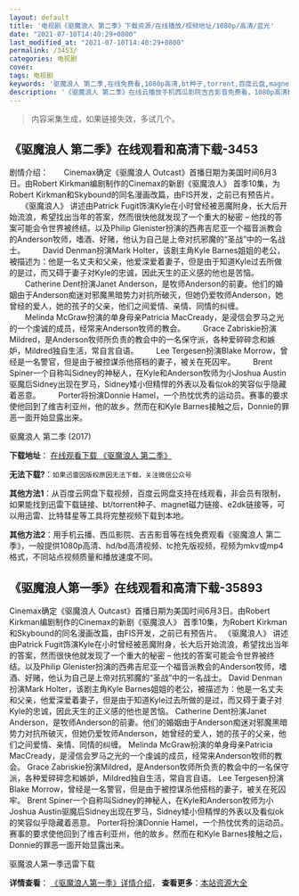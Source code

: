 ```yaml
---
layout: default
title: '电视剧《驱魔浪人 第二季》下载资源/在线播放/视频地址/1080p/高清/蓝光'
date: "2021-07-10T14:40:29+0800"
last_modified_at: "2021-07-10T14:40:29+0800"
permalink: /3453/
categories: 电视剧
cover:
tags: 电视剧
keywords: '驱魔浪人 第二季,在线免费看,1080p高清,bt种子,torrent,百度云盘,magnet,磁力链,迅雷下载资源'
description: '《驱魔浪人 第二季》在线云播放手机西瓜影院吉吉影音免费看，1080p高清bd/hd未删减完整版和tc抢先枪版，mkv/mp4格式，附带bt/torrent种子、magnet/磁力链、百度云盘、网盘资源迅雷下载链接'
---
```


>内容采集生成，如果链接失效，多试几个。


## 《驱魔浪人 第二季》在线观看和高清下载-3453

剧情介绍：　　Cinemax确定《驱魔浪人 Outcast》首播日期为美国时间6月3日。由Robert Kirkman编剧制作的Cinemax的新剧《驱魔浪人》 首季10集，为Robert Kirkman和Skybound的同名漫画改篇，由FIS开发，之前已有预告片。 　　《驱魔浪人》 讲述由Patrick Fugit饰演Kyle在小时曾经被恶魔附身，长大后开始流浪，希望找出当年的答案，然而很快他就发现了一个重大的秘密 – 他找的答案可能会令世界被终结。以及Philip Glenister扮演的西弗吉尼亚一个福音派教会的Anderson牧师，嗜酒、好赌，他认为自己是上帝对抗邪魔的“圣战”中的一名战士。 　　David Denman扮演Mark Holter，该剧主角Kyle Barnes姐姐的老公，被描述为：他是一名丈夫和父亲，他爱深爱着妻子，但是由于知道Kyle过去所做的是过，而又碍于妻子对Kyle的忠诚，因此天生的正义感的他也是苦恼。 　　Catherine Dent扮演Janet Anderson，是牧师Anderson的前妻。他们的婚姻由于Anderson痴迷对邪魔黑暗势力对抗所破灭，但她仍爱牧师Anderson，她曾经的爱人，她的孩子的父亲，他们之间爱情、亲情、同情的纠缠。 　　Melinda McGraw扮演的单身母亲Patricia MacCready，是浸信会罗马之光的一个虔诚的成员，经常来Anderson牧师的教会。 　　Grace Zabriskie扮演Mildred，是Anderson牧师所负责的教会中的一名保守派，各种爱碎碎念和嫉妒，Mildred独自生活，常自言自语。 　　Lee Tergesen扮演Blake Morrow，曾经是一名警官，但是由于被控谋杀他搭档的妻子，被关在死囚牢。 　　Brent Spiner一个自称叫Sidney的神秘人，在Kyle和Anderson牧师为小Joshua Austin驱魔后Sidney出现在罗马，Sidney矮小但精悍的外表以及看似ok的笑容似乎隐藏着恶意。 　　Porter将扮演Donnie Hamel，一个热忱优秀的运动员。赛事的要求使他回到了维吉利亚州，他的故乡。然而在和Kyle Barnes接触之后，Donnie的罪恶一面开始显露出来。


驱魔浪人 第二季 (2017)

**下载地址**： [在线观看下载 《驱魔浪人 第二季》](https://www.btbtdy.me/btdy/dy10509.html) 


**无法下载?**：`如果迅雷因版权原因无法下载，关注微信公众号 `

**其他方法1**：从百度云网盘下载视频，百度云网盘支持在线观看，非会员有限制，如果能找到迅雷下载链接、bt/torrent种子、magnet磁力链接、e2dk链接等，可以用迅雷、比特彗星等工具将完整视频下载到本地。

**其他方法2**：用手机云播、西瓜影院、吉吉影音等在线免费观看《驱魔浪人 第二季》，一般提供1080p高清、hd/bd高清视频、tc抢先版视频，视频为mkv或mp4格式，不同站点视频质量和播放速度不同。


## 《驱魔浪人第一季》在线观看和高清下载-35893

Cinemax确定《驱魔浪人 Outcast》首播日期为美国时间6月3日。由Robert Kirkman编剧制作的Cinemax的新剧《驱魔浪人》 首季10集，为Robert Kirkman和Skybound的同名漫画改篇，由FIS开发，之前已有预告片。 《驱魔浪人》 讲述由Patrick Fugit饰演Kyle在小时曾经被恶魔附身，长大后开始流浪，希望找出当年的答案，然而很快他就发现了一个重大的秘密 – 他找的答案可能会令世界被终结。以及Philip Glenister扮演的西弗吉尼亚一个福音派教会的Anderson牧师，嗜酒、好赌，他认为自己是上帝对抗邪魔的“圣战”中的一名战士。 David Denman扮演Mark Holter，该剧主角Kyle Barnes姐姐的老公，被描述为：他是一名丈夫和父亲，他爱深爱着妻子，但是由于知道Kyle过去所做的是过，而又碍于妻子对Kyle的忠诚，因此天生的正义感的他也是苦恼。 Catherine Dent扮演Janet Anderson，是牧师Anderson的前妻。他们的婚姻由于Anderson痴迷对邪魔黑暗势力对抗所破灭，但她仍爱牧师Anderson，她曾经的爱人，她的孩子的父亲，他们之间爱情、亲情、同情的纠缠。 Melinda McGraw扮演的单身母亲Patricia MacCready，是浸信会罗马之光的一个虔诚的成员，经常来Anderson牧师的教会。 Grace Zabriskie扮演Mildred，是Anderson牧师所负责的教会中的一名保守派，各种爱碎碎念和嫉妒，Mildred独自生活，常自言自语。 Lee Tergesen扮演Blake Morrow，曾经是一名警官，但是由于被控谋杀他搭档的妻子，被关在死囚牢。 Brent Spiner一个自称叫Sidney的神秘人，在Kyle和Anderson牧师为小Joshua Austin驱魔后Sidney出现在罗马，Sidney矮小但精悍的外表以及看似ok的笑容似乎隐藏着恶意。 Porter将扮演Donnie Hamel，一个热忱优秀的运动员。赛事的要求使他回到了维吉利亚州，他的故乡。然而在和Kyle Barnes接触之后，Donnie的罪恶一面开始显露出来。


驱魔浪人第一季迅雷下载

**详情查看**： [《驱魔浪人第一季》详情介绍](/movie/35893/)， **查看更多**：[本站资源大全](/movie/t/all/)

